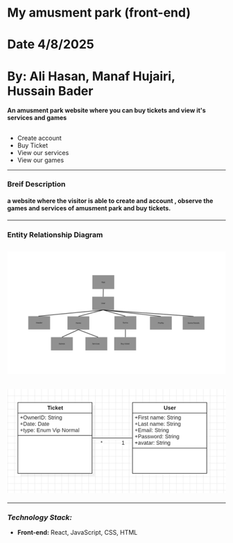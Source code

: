 
# My amusment park (front-end)
# Date 4/8/2025
# By: Ali Hasan, Manaf Hujairi, Hussain Bader
#### An amusment park website where you can buy tickets and view it's services and games  

##

- Create account
- Buy Ticket
- View our services
- View our games

---

### Breif Description

#### a website where the visitor is able to create and account , observe the games and services of amusment park and buy tickets.

---

### Entity Relationship Diagram

## ![ERD](./images/Components.png)
## ![ERD](./images/ERD_diagram.png)

---

### _Technology Stack:_

- **Front-end:** React, JavaScript, CSS, HTML
